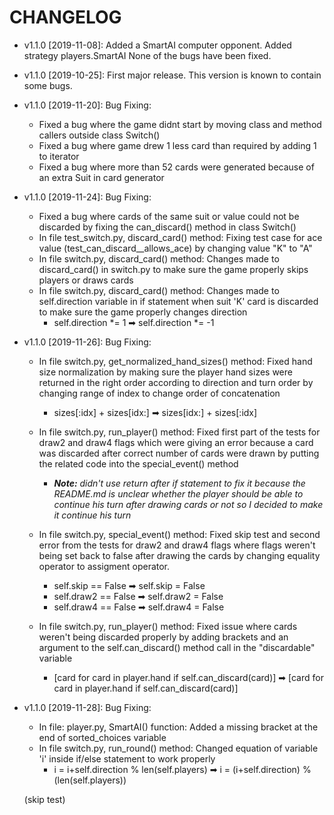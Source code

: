 # CHANGELOG

* v1.1.0 [2019-11-08]: Added a SmartAI computer opponent.
  Added strategy players.SmartAI
  None of the bugs have been fixed.

* v1.1.0 [2019-10-25]: First major release.
  This version is known to contain some bugs.
  
* v1.1.0 [2019-11-20]: Bug Fixing:
    * Fixed a bug where the game didnt start by moving class and method callers outside class Switch()
    * Fixed a bug where game drew 1 less card than required by adding 1 to iterator
    * Fixed a bug where more than 52 cards were generated because of an extra Suit in card generator
    
* v1.1.0 [2019-11-24]: Bug Fixing:
    * Fixed a bug where cards of the same suit or value could not be discarded by fixing the can_discard() method in
    class Switch()
    * In file test_switch.py, discard_card() method: Fixing test case for ace value (test_can_discard__allows_ace) by changing value "K" to "A"
    * In file switch.py, discard_card() method: Changes made to discard_card() in switch.py to make sure the game properly skips players or draws cards
    * In file switch.py, discard_card() method: Changes made to self.direction variable in if statement when suit 'K'
    card is discarded to make sure the game properly changes direction
        * self.direction *= 1 ➡ self.direction *= -1

* v1.1.0 [2019-11-26]: Bug Fixing:
    * In file switch.py, get_normalized_hand_sizes() method: Fixed hand size normalization by making sure the player 
    hand sizes were returned in the right order according to direction and turn order by changing range of index to
    change order of concatenation
        * sizes[:idx] + sizes[idx:] ➡ sizes[idx:] + sizes[:idx]
    
    * In file switch.py, run_player() method: Fixed first part of the tests for draw2 and draw4 flags which were giving
     an error because a card was discarded after correct number of cards were drawn by putting the related code into
     the special_event() method
        * ***Note:** didn't use return after if statement to fix it because the README.md is unclear whether the player
        should be able to continue his turn after drawing cards or not so I decided to make it continue his turn*
    
    * In file switch.py, special_event() method: Fixed skip test and second error from the tests for draw2 and draw4 flags 
    where flags weren't being set back to false after drawing the cards by changing equality operator to assigment
    operator. 
        * self.skip == False ➡ self.skip = False
        * self.draw2 == False ➡ self.draw2 = False
        * self.draw4 == False ➡ self.draw4 = False
    
    * In file switch.py, run_player() method: Fixed issue where cards weren't being discarded properly by adding
    brackets and an argument to the self.can_discard() method call in the "discardable" variable
        * [card for card in player.hand if self.can_discard(card)] ➡
        [card for card in player.hand if self.can_discard(card)]

* v1.1.0 [2019-11-28]: Bug Fixing:
    * In file: player.py, SmartAI() function: Added a missing bracket at the end of sorted_choices variable
    * In file switch.py, run_round() method: Changed equation of variable 'i' inside if/else statement to work properly
        *   i = i+self.direction % len(self.players) ➡ i = (i+self.direction) % (len(self.players))
    
    (skip test)
